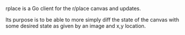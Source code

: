 rplace is a Go client for the r/place canvas and updates.

Its purpose is to be able to more simply diff the state of the canvas with some
desired state as given by an image and x,y location.
